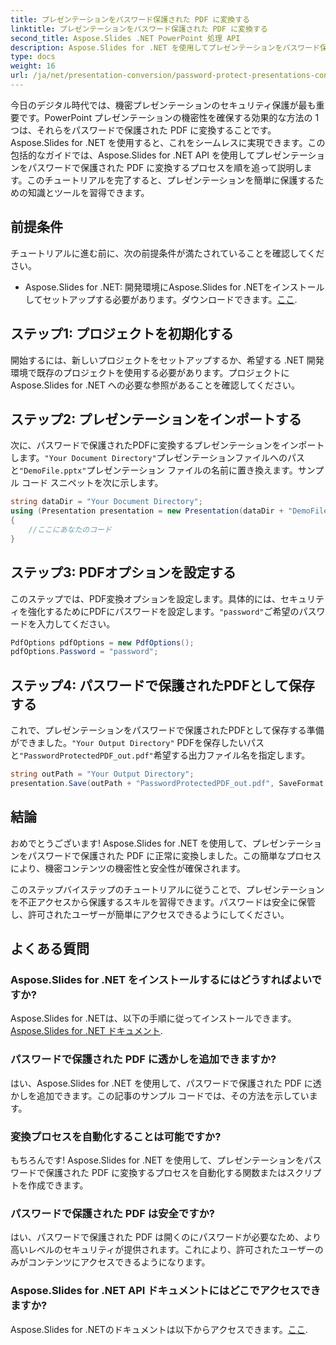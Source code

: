 ```yaml
---
title: プレゼンテーションをパスワード保護された PDF に変換する
linktitle: プレゼンテーションをパスワード保護された PDF に変換する
second_title: Aspose.Slides .NET PowerPoint 処理 API
description: Aspose.Slides for .NET を使用してプレゼンテーションをパスワード保護し、PDF に変換してセキュリティを確保する方法を学びます。今すぐデータ セキュリティを強化しましょう。
type: docs
weight: 16
url: /ja/net/presentation-conversion/password-protect-presentations-convert-to-password-protected-pdf/
---
```


今日のデジタル時代では、機密プレゼンテーションのセキュリティ保護が最も重要です。PowerPoint プレゼンテーションの機密性を確保する効果的な方法の 1 つは、それらをパスワードで保護された PDF に変換することです。Aspose.Slides for .NET を使用すると、これをシームレスに実現できます。この包括的なガイドでは、Aspose.Slides for .NET API を使用してプレゼンテーションをパスワードで保護された PDF に変換するプロセスを順を追って説明します。このチュートリアルを完了すると、プレゼンテーションを簡単に保護するための知識とツールを習得できます。

## 前提条件

チュートリアルに進む前に、次の前提条件が満たされていることを確認してください。

-  Aspose.Slides for .NET: 開発環境にAspose.Slides for .NETをインストールしてセットアップする必要があります。ダウンロードできます。[ここ](https://releases.aspose.com/slides/net/).

## ステップ1: プロジェクトを初期化する

開始するには、新しいプロジェクトをセットアップするか、希望する .NET 開発環境で既存のプロジェクトを使用する必要があります。プロジェクトに Aspose.Slides for .NET への必要な参照があることを確認してください。

## ステップ2: プレゼンテーションをインポートする

次に、パスワードで保護されたPDFに変換するプレゼンテーションをインポートします。`"Your Document Directory"`プレゼンテーションファイルへのパスと`"DemoFile.pptx"`プレゼンテーション ファイルの名前に置き換えます。サンプル コード スニペットを次に示します。

```csharp
string dataDir = "Your Document Directory";
using (Presentation presentation = new Presentation(dataDir + "DemoFile.pptx"))
{
    //ここにあなたのコード
}
```

## ステップ3: PDFオプションを設定する

このステップでは、PDF変換オプションを設定します。具体的には、セキュリティを強化するためにPDFにパスワードを設定します。`"password"`ご希望のパスワードを入力してください。

```csharp
PdfOptions pdfOptions = new PdfOptions();
pdfOptions.Password = "password";
```

## ステップ4: パスワードで保護されたPDFとして保存する

これで、プレゼンテーションをパスワードで保護されたPDFとして保存する準備ができました。`"Your Output Directory"` PDFを保存したいパスと`"PasswordProtectedPDF_out.pdf"`希望する出力ファイル名を指定します。

```csharp
string outPath = "Your Output Directory";
presentation.Save(outPath + "PasswordProtectedPDF_out.pdf", SaveFormat.Pdf, pdfOptions);
```

## 結論

おめでとうございます! Aspose.Slides for .NET を使用して、プレゼンテーションをパスワードで保護された PDF に正常に変換しました。この簡単なプロセスにより、機密コンテンツの機密性と安全性が確保されます。

このステップバイステップのチュートリアルに従うことで、プレゼンテーションを不正アクセスから保護するスキルを習得できます。パスワードは安全に保管し、許可されたユーザーが簡単にアクセスできるようにしてください。

## よくある質問

### Aspose.Slides for .NET をインストールするにはどうすればよいですか?

 Aspose.Slides for .NETは、以下の手順に従ってインストールできます。[Aspose.Slides for .NET ドキュメント](https://docs.aspose.com/slides/net/).

### パスワードで保護された PDF に透かしを追加できますか?

はい、Aspose.Slides for .NET を使用して、パスワードで保護された PDF に透かしを追加できます。この記事のサンプル コードでは、その方法を示しています。

### 変換プロセスを自動化することは可能ですか?

もちろんです! Aspose.Slides for .NET を使用して、プレゼンテーションをパスワードで保護された PDF に変換するプロセスを自動化する関数またはスクリプトを作成できます。

### パスワードで保護された PDF は安全ですか?

はい、パスワードで保護された PDF は開くのにパスワードが必要なため、より高いレベルのセキュリティが提供されます。これにより、許可されたユーザーのみがコンテンツにアクセスできるようになります。

### Aspose.Slides for .NET API ドキュメントにはどこでアクセスできますか?

 Aspose.Slides for .NETのドキュメントは以下からアクセスできます。[ここ](https://reference.aspose.com/slides/net/).